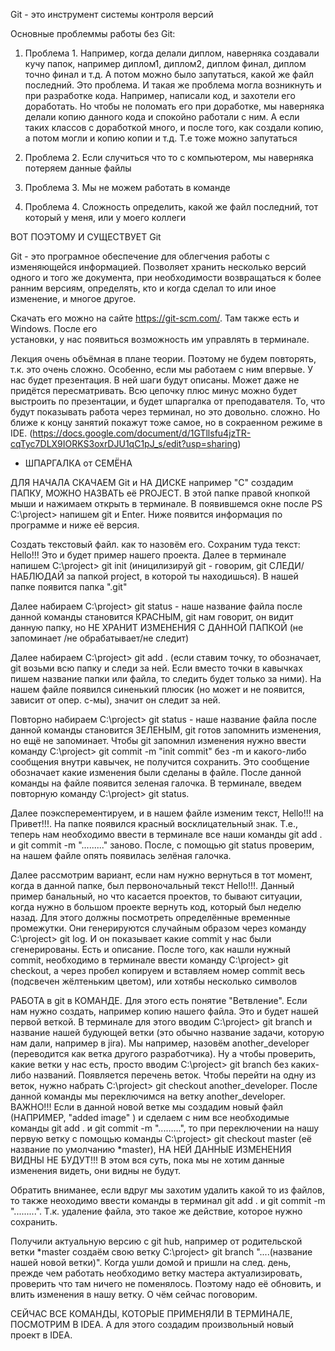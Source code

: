 Git - это инструмент системы контроля версий

Основные проблеммы работы без Git:

1. Проблема 1.
   Например, когда делали диплом, наверняка создавали кучу папок, например диплом1, диплом2, диплом
   финал, диплом точно финал и т.д. А потом можно было запутаться, какой же файл последний. Это
   проблема. И такая же проблема могла возникнуть и при разработке кода. Например, написали код, и
   захотели его доработать. Но чтобы не поломать его при доработке, мы наверняка делали копию
   данного кода и спокойно работали с ним. А если таких классов с доработкой много, и после того,
   как создали копию, а потом могли и копию копии и т.д. Т.е тоже можно запутаться

2. Проблема 2.
   Если случиться что то с компьютером, мы наверняка потеряем данные файлы

3. Проблема 3.
   Мы не можем работать в команде

4. Проблема 4.
   Сложность определить, какой же файл последний, тот который у меня, или у моего коллеги

ВОТ ПОЭТОМУ И СУЩЕСТВУЕТ Git

Git - это програмное обеспечение для облегчения работы с изменяющейся информацией. Позволяет
хранить несколько версий одного и того же документа, при необходимости возвращаться к более
ранним версиям, определять, кто и когда сделал то или иное изменение, и многое другое.

Скачать его можно на сайте https://git-scm.com/. Там также есть и Windows. После его   
установки, у нас появиться возможность им управлять в терминале.

Лекция очень объёмная в плане теории. Поэтому не будем повторять, т.к. это очень сложно. Особенно,
если мы работаем с ним впервые. У нас будет презентация. В ней шаги будут описаны. Может даже не
придётся пересматривать. Всю цепочку плюс минус можно будет выстроить по презентации, и будет
шпаргалка от преподавателя. То, что будут показывать работа через терминал, но это довольно.
сложно. Но ближе к концу занятий покажут тоже самое, но в сокраенном режиме в IDE.
(https://docs.google.com/document/d/1GTllsfu4jzTR-cqTyc7DLX9IORKS3oxrDJU1qC1pJ_s/edit?usp=sharing)

- ШПАРГАЛКА от СЕМЁНА

ДЛЯ НАЧАЛА СКАЧАЕМ Git и НА ДИСКЕ например "С" создадим ПАПКУ, МОЖНО НАЗВАТЬ её PROJECT.
В этой папке правой кнопкой мыши и нажимаем открыть в терминале. В появившемся окне после
PS C:\project> напишем git и Enter. Ниже появится информация по программе и ниже её версия.

Создать текстовый файл. как то назовём его. Сохраним туда текст: Hello!!! Это и будет пример
нашего проекта. Далее в терминале напишем C:\project> git init (иницилизируй git - говорим,
git СЛЕДИ/НАБЛЮДАЙ за папкой project, в которой ты находишься). В нашей папке появится папка ".git"

Далее набираем C:\project> git status - наше название файла после данной команды становится КРАСНЫМ,
git нам говорит, он видит данную папку, но НЕ ХРАНИТ ИЗМЕНЕНИЯ С ДАННОЙ ПАПКОЙ (не запоминает
/не обрабатывает/не следит)

Далее набираем C:\project> git add . (если ставим точку, то обозначает, git возьми всю папку
и следи за ней. Если вместо точки в кавычках пишем название папки или файла, то следить будет только
за ними). На нашем файле появился синенький плюсик (но может и не появится, зависит от опер. с-мы),
значит он следит за ней.

Повторно набираем C:\project> git status - наше название файла после данной команды становится ЗЕЛЕНЫМ,
git готов запомнить изменения, но ещё не запоминает. Чтобы git запомнил изменения нужно ввести
команду C:\project> git commit -m "init commit"
без -m и какого-либо сообщения внутри кавычек, не получится сохранить. Это сообщение обозначает
какие изменения были сделаны в файле. После данной команды на файле появится зеленая галочка.
В терминале, введем повторную команду C:\project> git status.

Далее поэксперементируем, и в нашем файле изменим текст, Hello!!! на Привет!!!. На папке
появился красный восклицательный знак. Т.е., теперь нам необходимо ввести в терминале все
наши команды git add . и git commit -m "........." заново. После, с помощью git status
проверим, на нашем файле опять появилась зелёная галочка.

Далее рассмотрим вариант, если нам нужно вернуться в тот момент, когда в данной папке,
был первоночальный текст Hello!!!. Данный пример банальный, но что касается проектов, то
бывают ситуации, когда нужно в большом проекте вернуть код, который был неделю назад.
Для этого должны посмотреть определённые временные промежутки. Они генерируются
случайным образом через команду C:\project> git log. И он показывает какие commit
у нас были сгенерированы. Есть и описание. После того, как нашли нужный commit,
необходимо в терминале ввести команду C:\project> git checkout, а через пробел
копируем и вставляем номер commit весь (подсвечен жёлтеньким цветом), или хотябы несколько
символов

РАБОТА в git в КОМАНДЕ. Для этого есть понятие "Ветвление". Если нам нужно создать, например 
копию нашего файла. Это и будет нашей первой веткой. В терминале для этого вводим
C:\project> git branch и название нашей будующей ветки (это обычно название задачи, которую 
нам дали, например в jira). Мы например, назовём another_developer (переводится как ветка другого 
разработчика). Ну а чтобы проверить, какие ветки у нас есть, просто вводим C:\project> git branch
без каких-либо названий. Появляется перечень веток. 
Чтобы перейти на одну из веток, нужно набрать C:\project> git checkout another_developer. 
После данной команды мы переключимся на ветку another_developer. ВАЖНО!!! Если в данной 
новой ветке мы создадим новый файл (НАПРИМЕР, "added image" ) и сделаем с ним все 
необходимые команды git add . и git commit -m ".........", то при переключении на нашу 
первую ветку с помощью команды C:\project> git checkout master (её название по умолчанию *master), 
НА НЕЙ ДАННЫЕ ИЗМЕНЕНИЯ ВИДНЫ НЕ БУДУТ!!! В этом вся суть, пока мы не хотим данные изменения 
видеть, они видны не будут.

Обратить вниманее, если вдруг мы захотим удалить какой то из файлов, то также неоходимо 
ввести команды в терминал git add . и git commit -m ".........". Т.к. удаление файла,
это такое же действие, которое нужно сохранить.

Получили актуальную версию с git hub, например от родительской ветки *master создаём свою ветку
C:\project> git branch "....(название нашей новой ветки)". Когда ушли домой и пришли на след. день, 
прежде чем работать необходимо ветку мастера актуализировать, проверить что там ничего не поменялось.
Поэтому надо её обновить, и влить изменения в нашу ветку. О чём сейчас поговорим.

СЕЙЧАС ВСЕ КОМАНДЫ, КОТОРЫЕ ПРИМЕНЯЛИ В ТЕРМИНАЛЕ, ПОСМОТРИМ В IDEA. А для этого создадим 
произвольный новый проект в IDEA.